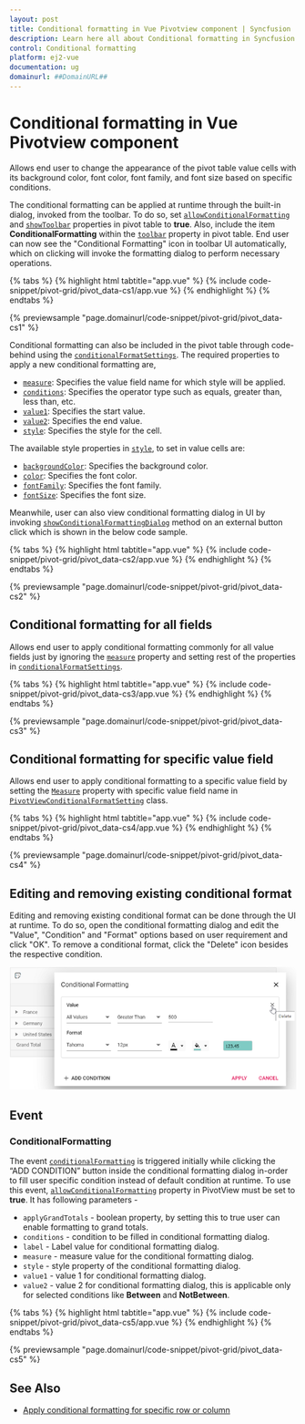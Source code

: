 ```yaml
---
layout: post
title: Conditional formatting in Vue Pivotview component | Syncfusion
description: Learn here all about Conditional formatting in Syncfusion Vue Pivotview component of Syncfusion Essential JS 2 and more.
control: Conditional formatting 
platform: ej2-vue
documentation: ug
domainurl: ##DomainURL##
---
```


# Conditional formatting in Vue Pivotview component

Allows end user to change the appearance of the pivot table value cells with its background color, font color, font family, and font size based on specific conditions.

The conditional formatting can be applied at runtime through the built-in dialog, invoked from the toolbar. To do so, set [`allowConditionalFormatting`](https://ej2.syncfusion.com/vue/documentation/api/pivotview/#allowconditionalformatting) and [`showToolbar`](https://ej2.syncfusion.com/vue/documentation/api/pivotview/#showtoolbar) properties in pivot table to **true**. Also, include the item **ConditionalFormatting** within the [`toolbar`](https://ej2.syncfusion.com/vue/documentation/api/pivotview/#toolbar) property in pivot table. End user can now see the "Conditional Formatting" icon in toolbar UI automatically, which on clicking will invoke the formatting dialog to perform necessary operations.

{% tabs %}
{% highlight html tabtitle="app.vue" %}
{% include code-snippet/pivot-grid/pivot_data-cs1/app.vue %}
{% endhighlight %}
{% endtabs %}
        
{% previewsample "page.domainurl/code-snippet/pivot-grid/pivot_data-cs1" %}

Conditional formatting can also be included in the pivot table through code-behind using the [`conditionalFormatSettings`](https://ej2.syncfusion.com/vue/documentation/api/pivotview/iConditionalFormatSettings/#iconditionalformatsettings). The required properties to apply a new conditional formatting are,

* [`measure`](https://ej2.syncfusion.com/vue/documentation/api/pivotview/iConditionalFormatSettings/#measure): Specifies the value field name for which style will be applied.
* [`conditions`](https://ej2.syncfusion.com/vue/documentation/api/pivotview/iConditionalFormatSettings/#conditions): Specifies the operator type such as equals, greater than, less than, etc.
* [`value1`](https://ej2.syncfusion.com/vue/documentation/api/pivotview/iConditionalFormatSettings/#value1): Specifies the start value.
* [`value2`](https://ej2.syncfusion.com/vue/documentation/api/pivotview/iConditionalFormatSettings/#value2): Specifies the end value.
* [`style`](https://ej2.syncfusion.com/vue/documentation/api/pivotview/iConditionalFormatSettings/#style): Specifies the style for the cell.

The available style properties in [`style`](https://ej2.syncfusion.com/vue/documentation/api/pivotview/iConditionalFormatSettings/#style), to set in value cells are:

* [`backgroundColor`](https://ej2.syncfusion.com/vue/documentation/api/pivotview/iStyle/#backgroundcolor): Specifies the background color.
* [`color`](https://ej2.syncfusion.com/vue/documentation/api/pivotview/iStyle/#color): Specifies the font color.
* [`fontFamily`](https://ej2.syncfusion.com/vue/documentation/api/pivotview/iStyle/#fontfamily): Specifies the font family.
* [`fontSize`](https://ej2.syncfusion.com/vue/documentation/api/pivotview/iStyle/#fontsize): Specifies the font size.

Meanwhile, user can also view conditional formatting dialog in UI by invoking [`showConditionalFormattingDialog`](https://ej2.syncfusion.com/vue/documentation/api/pivotview/#showconditionalformattingdialog) method on an external button click which is shown in the below code sample.

{% tabs %}
{% highlight html tabtitle="app.vue" %}
{% include code-snippet/pivot-grid/pivot_data-cs2/app.vue %}
{% endhighlight %}
{% endtabs %}
        
{% previewsample "page.domainurl/code-snippet/pivot-grid/pivot_data-cs2" %}

## Conditional formatting for all fields

Allows end user to apply conditional formatting commonly for all value fields just by ignoring the [`measure`](https://ej2.syncfusion.com/vue/documentation/api/pivotview/conditionalFormatSettings/#measure) property and setting rest of the properties in [`conditionalFormatSettings`](https://ej2.syncfusion.com/vue/documentation/api/pivotview/conditionalFormatSettings/).

{% tabs %}
{% highlight html tabtitle="app.vue" %}
{% include code-snippet/pivot-grid/pivot_data-cs3/app.vue %}
{% endhighlight %}
{% endtabs %}
        
{% previewsample "page.domainurl/code-snippet/pivot-grid/pivot_data-cs3" %}

## Conditional formatting for specific value field

Allows end user to apply conditional formatting to a specific value field by setting the [`Measure`](https://help.syncfusion.com/cr/blazor/Syncfusion.Blazor.PivotView.ConditionalFormatSettings.html#Syncfusion_Blazor_PivotView_ConditionalFormatSettings_Measure) property with specific value field name in [`PivotViewConditionalFormatSetting`](https://help.syncfusion.com/cr/blazor/Syncfusion.Blazor.PivotView.ConditionalFormatSettings.html) class.

{% tabs %}
{% highlight html tabtitle="app.vue" %}
{% include code-snippet/pivot-grid/pivot_data-cs4/app.vue %}
{% endhighlight %}
{% endtabs %}
        
{% previewsample "page.domainurl/code-snippet/pivot-grid/pivot_data-cs4" %}

## Editing and removing existing conditional format

Editing and removing existing conditional format can be done through the UI at runtime. To do so, open the conditional formatting dialog and edit the "Value", "Condition" and "Format" options based on user requirement and click "OK". To remove a conditional format, click the "Delete" icon besides the respective condition.  

![output](images/cformatting_remove.png)

## Event

### ConditionalFormatting

The event [`conditionalFormatting`](https://ej2.syncfusion.com/vue/documentation/api/pivotview/#conditionalformatting) is triggered initially while clicking the “ADD CONDITION” button inside the conditional formatting dialog in-order to fill user specific condition instead of default condition at runtime. To use this event, [`allowConditionalFormatting`](https://ej2.syncfusion.com/vue/documentation/api/pivotview/#allowconditionalformatting) property in PivotView must be set to **true**. It has following parameters -

* `applyGrandTotals` - boolean property, by setting this to true user can enable formatting to grand totals.
* `conditions` - condition to be filled in conditional formatting dialog.
* `label` - Label value for conditional formatting dialog.
* `measure` - measure value for the conditional formatting dialog.
* `style` - style property of the conditional formatting dialog.
* `value1` - value 1 for conditional formatting dialog.
* `value2` - value 2 for conditional formatting dialog, this is applicable only for selected conditions like **Between** and **NotBetween**.

{% tabs %}
{% highlight html tabtitle="app.vue" %}
{% include code-snippet/pivot-grid/pivot_data-cs5/app.vue %}
{% endhighlight %}
{% endtabs %}
        
{% previewsample "page.domainurl/code-snippet/pivot-grid/pivot_data-cs5" %}

## See Also

* [Apply conditional formatting for specific row or column](./how-to/apply-conditional-formatting-for-specific-row-or-column)